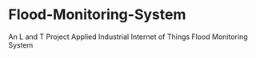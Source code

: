 # Flood-Monitoring-System
An L and T Project
Applied Industrial Internet of Things
Flood Monitoring System
